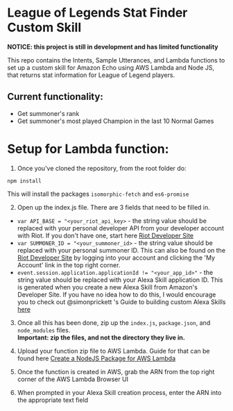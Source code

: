# League of Legends Stat Finder Custom Skill

**NOTICE: this project is still in development and has limited functionality**

This repo contains the Intents, Sample Utterances, and Lambda functions to set up a custom skill for Amazon Echo using 
AWS Lambda and Node JS, that returns stat information for League of Legend players.

## Current functionality:
- Get summoner's rank
- Get summoner's most played Champion in the last 10 Normal Games

# Setup for Lambda function:

1. Once you've cloned the repository, from the root folder do:

 ```
 npm install
 ```

 This will install the packages `isomorphic-fetch` and `es6-promise`

2. Open up the index.js file. There are 3 fields that need to be filled in.
 * `var API_BASE = "<your_riot_api_key>` - the string value should be replaced with your personal 
 developer API from your developer account with Riot.
 If you don't have one, start here [Riot Developer Site](https://developer.riotgames.com/)
 * `var SUMMONER_ID = "<your_summoner_id>` - the string value should be replaced with your personal summoner ID.
 This can also be found on the [Riot Developer Site](https://developer.riotgames.com/) by logging into your account
 and clicking the 'My Account' link in the top right corner.
 * `event.session.application.applicationId != "<your_app_id>"` - the string value should be replaced with your Alexa Skill
 application ID. This is generated when you create a new Alexa Skill from Amazon's Developer Site. If you have no idea how
 to do this, I would encourage you to check out @simonprickett 's Guide to building custom Alexa Skills [here]()
 
3. Once all this has been done, zip up the `index.js`, `package.json`, and `node_modules` files. <br>
**Important: zip the files, and not the directory they live in.**

4. Upload your function zip file to AWS Lambda. Guide for that can be found here 
[Create a NodeJS Package for AWS Lambda](http://docs.aws.amazon.com/lambda/latest/dg/nodejs-create-deployment-pkg.html)

5. Once the function is created in AWS, grab the ARN from the top right corner of the AWS Lambda Browser UI

6. When prompted in your Alexa Skill creation process, enter the ARN into the appropriate text field
